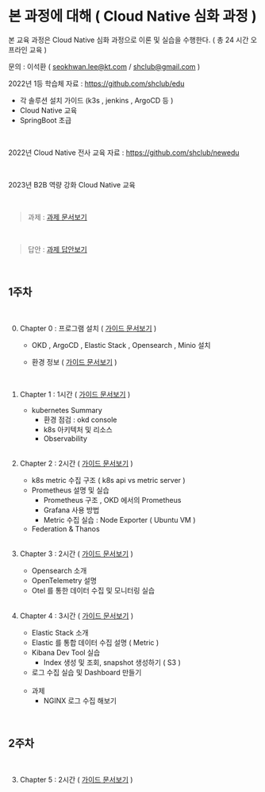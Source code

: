 # 본 과정에 대해  ( Cloud Native 심화 과정 )
 
본 교육 과정은 Cloud Native 심화 과정으로 이론 및 실습을 수행한다. ( 총 24 시간 오프라인 교육 )
 

문의 :  이석환 ( seokhwan.lee@kt.com / shclub@gmail.com )
<br/>

2022년 1등 학습체 자료  : https://github.com/shclub/edu
- 각 솔루션 설치 가이드 (k3s , jenkins , ArgoCD 등 ) 
- Cloud Native 교육
- SpringBoot 초급  

<br/>

2022년 Cloud Native 전사 교육 자료  : https://github.com/shclub/newedu


<br/>

2023년 B2B 역량 강화 Cloud Native 교육

<br/>

> 과제 :  [과제 문서보기](./homework.md)   

<br/>

> 답안 :  [과제 답안보기](https://github.com/shclub/edu_homework/blob/master/homework.md)

<br/>

## 1주차


<br/>


0. Chapter 0 : 프로그램 설치  ( [가이드 문서보기](https://github.com/shclub/edu/blob/master/okd4_install.md) )  

     - OKD , ArgoCD , Elastic Stack , Opensearch , Minio 설치


     - 환경 정보  ( [가이드 문서보기](./environment.md) )  

    <br/>

1. Chapter 1 : 1시간  ( [가이드 문서보기](./chapter1.md) )  

     - kubernetes Summary
       - 환경 점검 : okd console 
       - k8s 아키텍처 및 리소스 
       - Observability

     <br/>

2. Chapter 2 : 2시간  ( [가이드 문서보기](./chapter2.md) )  

     - k8s metric 수집 구조 ( k8s api vs metric server )
     - Prometheus 설명 및 실습
       - Prometheus 구조 , OKD 에서의 Prometheus
       - Grafana 사용 방법
       - Metric 수집 실습 : Node Exporter ( Ubuntu VM )
     - Federation & Thanos  
          
     <br/>
    
3. Chapter 3 : 2시간  ( [가이드 문서보기](./chapter3.md) )  

     - Opensearch 소개
     - OpenTelemetry 설명
     - Otel 를 통한 데이터 수집 및 모니터링 실습

     <br/>

4. Chapter 4 : 3시간  ( [가이드 문서보기](./chapter4.md) )  

     - Elastic Stack 소개
     - Elastic 를 통합 데이터 수집 설명 ( Metric )
     - Kibana Dev Tool 실습
       - Index 생성 및 조회, snapshot 생성하기 ( S3 )
     - 로그 수집 실습 및 Dashboard 만들기
     
     <br/>

     - 과제   
          - NGINX 로그 수집 해보기

<br/>


## 2주차


<br/>

3. Chapter 5 : 2시간   ( [가이드 문서보기](./chapter5.md) )  

